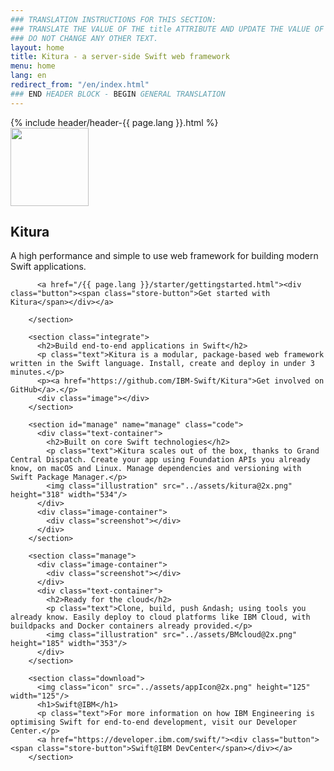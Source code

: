 ```yaml
---
### TRANSLATION INSTRUCTIONS FOR THIS SECTION:
### TRANSLATE THE VALUE OF THE title ATTRIBUTE AND UPDATE THE VALUE OF THE lang ATTRIBUTE.
### DO NOT CHANGE ANY OTHER TEXT.
layout: home
title: Kitura - a server-side Swift web framework
menu: home
lang: en
redirect_from: "/en/index.html"
### END HEADER BLOCK - BEGIN GENERAL TRANSLATION
---
```


<div>
    {% include header/header-{{ page.lang }}.html %}
    <div id="overlay"></div>
</div>

<div class="main-content">
        <section class="splash">
          <img class="icon" src="../assets/appIcon@2x.png" height="125" width="125"/>
          <h1>Kitura</h1>
          <p class="text">A high performance and simple to use web framework for building modern Swift applications.</p>

          <a href="/{{ page.lang }}/starter/gettingstarted.html"><div class="button"><span class="store-button">Get started with Kitura</span></div></a>

        </section>

        <section class="integrate">
          <h2>Build end-to-end applications in Swift</h2>
          <p class="text">Kitura is a modular, package-based web framework written in the Swift language. Install, create and deploy in under 3 minutes.</p>
          <p><a href="https://github.com/IBM-Swift/Kitura">Get involved on GitHub</a>.</p>
          <div class="image"></div>
        </section>

        <section id="manage" name="manage" class="code">
          <div class="text-container">
            <h2>Built on core Swift technologies</h2>
            <p class="text">Kitura scales out of the box, thanks to Grand Central Dispatch. Create your app using Foundation APIs you already know, on macOS and Linux. Manage dependencies and versioning with Swift Package Manager.</p>
            <img class="illustration" src="../assets/kitura@2x.png" height="318" width="534"/>
          </div>
          <div class="image-container">
            <div class="screenshot"></div>
          </div>
        </section>

        <section class="manage">
          <div class="image-container">
            <div class="screenshot"></div>
          </div>
          <div class="text-container">
            <h2>Ready for the cloud</h2>
            <p class="text">Clone, build, push &ndash; using tools you already know. Easily deploy to cloud platforms like IBM Cloud, with buildpacks and Docker containers already provided.</p>
            <img class="illustration" src="../assets/BMcloud@2x.png" height="185" width="353"/>
          </div>
        </section>

        <section class="download">
          <img class="icon" src="../assets/appIcon@2x.png" height="125" width="125"/>
          <h1>Swift@IBM</h1>
          <p class="text">For more information on how IBM Engineering is optimising Swift for end-to-end development, visit our Developer Center.</p>
          <a href="https://developer.ibm.com/swift/"><div class="button"><span class="store-button">Swift@IBM DevCenter</span></div></a>
        </section>
